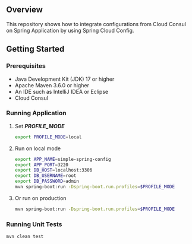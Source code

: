 ## Overview

This repository shows how to integrate configurations from Cloud Consul on Spring Application by using Spring Cloud Config.

## Getting Started

### Prerequisites

- Java Development Kit (JDK) 17 or higher
- Apache Maven 3.6.0 or higher
- An IDE such as IntelliJ IDEA or Eclipse
- Cloud Consul

### Running Application
1. Set ***PROFILE_MODE***
    ```sh
    export PROFILE_MODE=local
   ```
2. Run on local mode
    ```sh
    export APP_NAME=simple-spring-config
    export APP_PORT=3220
    export DB_HOST=localhost:3306
    export DB_USERNAME=root
    export DB_PASSWORD=admin
    mvn spring-boot:run -Dspring-boot.run.profiles=$PROFILE_MODE
    ```
3. Or run on production
    ```sh
    mvn spring-boot:run -Dspring-boot.run.profiles=$PROFILE_MODE
    ```
### Running Unit Tests
```sh
mvn clean test
```